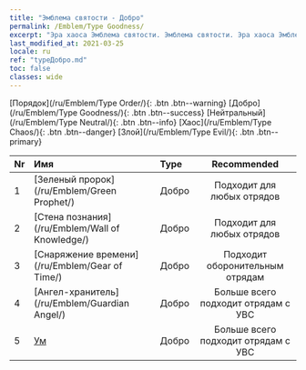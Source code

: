 ```yaml
---
title: "Эмблема святости - Добро"
permalink: /Emblem/Type Goodness/
excerpt: "Эра хаоса Эмблема святости. Эмблема святости. Эра хаоса Эмблема святости Добро. Эра хаоса Добро"
last_modified_at: 2021-03-25
locale: ru
ref: "typeДобро.md"
toc: false
classes: wide
---
```


  [Порядок](/ru/Emblem/Type Order/){: .btn .btn--warning}   [Добро](/ru/Emblem/Type Goodness/){: .btn .btn--success}   [Нейтральный](/ru/Emblem/Type Neutral/){: .btn .btn--info}   [Хаос](/ru/Emblem/Type Chaos/){: .btn .btn--danger}   [Злой](/ru/Emblem/Type Evil/){: .btn .btn--primary} 

  |  Nr  |             Имя            |    Type    |   Recommended   |
  |:-----|:----------------------------|:-----------|:---------------:|
  | 1 | [Зеленый пророк](/ru/Emblem/Green Prophet/) | Добро | Подходит для любых отрядов | 
  | 2 | [Стена познания](/ru/Emblem/Wall of Knowledge/) | Добро | Подходит для любых отрядов | 
  | 3 | [Снаряжение времени](/ru/Emblem/Gear of Time/) | Добро | Подходит оборонительным отрядам | 
  | 4 | [Ангел-хранитель](/ru/Emblem/Guardian Angel/) | Добро | Больше всего подходит отрядам с УВС | 
  | 5 | [Ум](/ru/Emblem/Witness/) | Добро | Больше всего подходит отрядам с УВС | 
